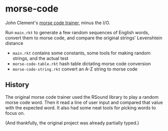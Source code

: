 morse-code
==========

John Clement's [morse code trainer](https://github.com/jbclements/morse-code-trainer), minus the I/O.

Run `main.rkt` to generate a few random sequences of English words, convert them to morse code, and compare the original strings' Levenshtein distance 

- `main.rkt` contains some constants, some tools for making random strings, and the actual test
- `morse-code-table.rkt` hash table dictating morse code conversion
- `morse-code-string.rkt` convert an A-Z string to morse code

History
-------

The original morse code trainer used the RSound library to play a random morse code word.
Then it read a line of user input and compared that value with the expected word.
It also had some neat tools for picking words to focus on.

(And thankfully, the original project was already partially typed.)

